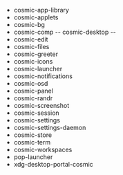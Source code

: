 * cosmic-app-library
* cosmic-applets
* cosmic-bg
* cosmic-comp
-- cosmic-desktop --
* cosmic-edit
* cosmic-files
* cosmic-greeter
* cosmic-icons
* cosmic-launcher
* cosmic-notifications
* cosmic-osd
* cosmic-panel
* cosmic-randr
* cosmic-screenshot
* cosmic-session
* cosmic-settings
* cosmic-settings-daemon
* cosmic-store
* cosmic-term
* cosmic-workspaces
* pop-launcher
* xdg-desktop-portal-cosmic